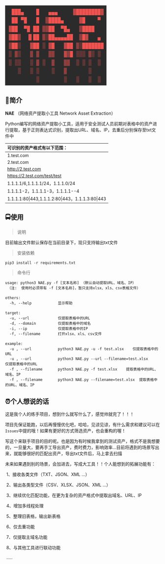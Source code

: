 ![image-20240201140450649](image-20240201140450649.png)

## 📖简介

**NAE** （网络资产提取小工具   Network Asset Extraction）

Python编写的网络资产提取小工具，适用于安全测试人员前期对表格中的资产进行提取，基于正则表达式识别，提取出URL、域名、IP，去重后分别保存至txt文件中

| 可识别的资产格式有以下范围：                     |
| :----------------------------------------------- |
| 1.test.com                                       |
| 2.test.com                                       |
| http://2.test.com                                |
| https://2.test.com/test/test                     |
| 1.1.1.1/6,1.1.1.1/24，1.1.1.0/24                 |
| 1.1.1.1-2，1.1.1.1-3，1.1.1.1--4                 |
| 1.1.1.1:80\|443,1.1.1.2:80\|443，1.1.1.3:80\|443 |

## 🚍使用

> 说明

目前输出文件默认保存在当前目录下，现只支持输出txt文件

> 安装依赖

```
pip3 install -r requirements.txt
```

> 命令行

```
usage: python3 NAE.py -f [文本名称] （默认自动提取URL、域名、IP）
 （注:  使用时必须带有 -f [文本名称]，暂只支持xlsx、xls、csv表格文件）

others:
  -h, --help            显示帮助

target:
  -u, --url             仅提取表格中的URL
  -d, --domain          仅提取表格中的域名
  -i, --ip              仅提取表格中的IP
  -f, --filename        打开xlsx、xls、csv文件

example:
  -u , --url            python3 NAE.py -u -f test.xlsx    仅提取表格中的URL
  -u , --url            python3 NAE.py --url --filename=test.xlsx    仅提取表格中的URL
  -f , --filename       python3 NAE.py -f test.xlsx    提取表格中的URL、域名、IP
  -f , --filename       python3 NAE.py --filename=test.xlsx  提取表格中的URL、域名、IP
```

## ⏰个人想说的话

这是我个人的练手项目，想到什么就写什么了，感觉帅就完了！！！

项目先保证能跑，以后再慢慢优化吧，哈哈，见谅见谅，有什么需求和建议可以在`Issues`中提的哦！如果有更好的方式筛选资产，也会重构的喔！

写这个来联手项目的目的呢。也是因为有时候我拿到的测试资产，格式不是我想要的，一旦量大，要再手工导出资产，费时费力，影响效率...目前将遇到的场景写出来，就能够很好的匹配出资产，导出txt文件后，马上拿去扫描

未来如果遇到别的场景，会加进去，写成大工具！！个人能想到的拓展功能有：

​	1、接收各类文件（TXT、JSON、XML ...）

​	2、输出各类型文件（CSV、XLSX、JSON、XML ...）

​	3、继续优化匹配功能，在更为复杂的资产格式中提取出域名、URL、IP

​	4、增加多线程处理

​	5、整理旧表格，输出新表格

​	6、仅去重功能

​	7、仅提取主域名功能

​	8、与其他工具进行联动功能

​	.....
